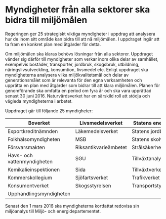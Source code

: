 # Myndigheter från alla sektorer ska bidra till miljömålen

Regeringen ger 25 strategiskt viktiga myndigheter i uppdrag att analysera hur de inom sitt område kan bidra till att nå miljömålen. I uppdraget ingår att ta fram en konkret plan med åtgärder för detta.


Om miljömålen ska klaras behövs lösningar från alla sektorer. Uppdraget vänder sig därför till myndigheter som verkar inom olika delar av samhället, exempelvis bostäder, transporter, jordbruk, skogsbruk, utbildning, näringslivsutveckling, konsumtion, livsmedel etc. Enligt uppdraget ska myndigheterna analysera vilka miljökvalitetsmål och delar av generationsmålet som är relevanta för den egna verksamheten och  upprätta en plan med åtgärder som bidrar till att klara miljömålen. Planen för genomförande ska omfatta en period om fyra år och ska vara upprättad senast 30 juni 2016\. Naturvårdsverket har en särskild roll att stödja och vägleda myndigheterna i arbetet.

Uppdraget går till följande 25 myndigheter:

| Boverket | Livsmedelsverket | Statens energimyndighet |
| --- | --- | --- |
| Exportkreditnämnden | Läkemedelsverket | Statens jordbruksverk |
| Folkhälsomyndigheten | MSB | Statens skolverk |
| Försvarsmakten | Riksantikvarieämbetet | Strålsäkerhetsmyndigheten |
| Havs\- och vattenmyndigheten | SGU | Tillväxtanalys |
| Kemikalieinspektionen | Sida | Tillväxtverket |
| Kommerskollegium | Sjöfartsverket | Trafikverket |
| Konsumentverket | Skogsstyrelsen | Transportstyrelsen |
| Upphandlingsmyndigheten |  |  |

Senast den 1 mars 2016 ska myndigheterna kortfattat redovisa sin miljöanalys till Miljö\- och energidepartementet.
